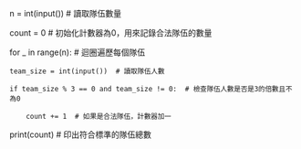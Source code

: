 n = int(input())  # 讀取隊伍數量

count = 0  # 初始化計數器為0，用來記錄合法隊伍的數量

for _ in range(n):  # 迴圈遍歷每個隊伍

    team_size = int(input())  # 讀取隊伍人數
    
    if team_size % 3 == 0 and team_size != 0:  # 檢查隊伍人數是否是3的倍數且不為0
    
        count += 1  # 如果是合法隊伍，計數器加一

print(count)  # 印出符合標準的隊伍總數
